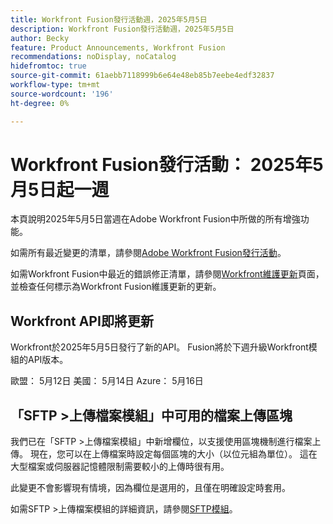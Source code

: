 ```yaml
---
title: Workfront Fusion發行活動週，2025年5月5日
description: Workfront Fusion發行活動週，2025年5月5日
author: Becky
feature: Product Announcements, Workfront Fusion
recommendations: noDisplay, noCatalog
hidefromtoc: true
source-git-commit: 61aebb7118999b6e64e48eb85b7eebe4edf32837
workflow-type: tm+mt
source-wordcount: '196'
ht-degree: 0%

---
```


# Workfront Fusion發行活動： 2025年5月5日起一週

本頁說明2025年5月5日當週在Adobe Workfront Fusion中所做的所有增強功能。

如需所有最近變更的清單，請參閱[Adobe Workfront Fusion發行活動](/help/workfront-fusion/fusion-product-releases/fusion-release-activity.md)。

如需Workfront Fusion中最近的錯誤修正清單，請參閱[Workfront維護更新](https://experienceleague.adobe.com/en/docs/workfront-known-issues/releases/current-updates)頁面，並檢查任何標示為Workfront Fusion維護更新的更新。

## Workfront API即將更新

Workfront於2025年5月5日發行了新的API。 Fusion將於下週升級Workfront模組的API版本。

歐盟： 5月12日
美國： 5月14日
Azure： 5月16日

## 「SFTP >上傳檔案模組」中可用的檔案上傳區塊

我們已在「SFTP >上傳檔案模組」中新增欄位，以支援使用區塊機制進行檔案上傳。 現在，您可以在上傳檔案時設定每個區塊的大小（以位元組為單位）。 這在大型檔案或伺服器記憶體限制需要較小的上傳時很有用。

此變更不會影響現有情境，因為欄位是選用的，且僅在明確設定時套用。

如需SFTP >上傳檔案模組的詳細資訊，請參閱[SFTP模組](/help/workfront-fusion/references/apps-and-modules/universal-connectors/sftp.md)。

